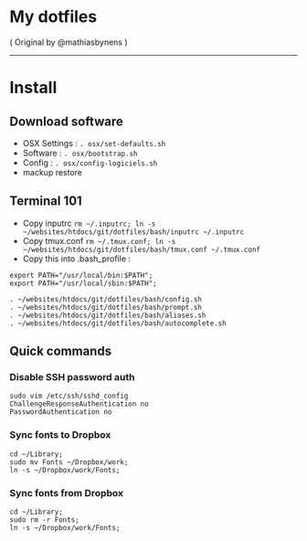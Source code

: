 My dotfiles
========
( Original by @mathiasbynens )

---

# Install

## Download software

- OSX Settings : `. osx/set-defaults.sh`
- Software : `. osx/bootstrap.sh`
- Config : `. osx/config-logiciels.sh`
- mackup restore

## Terminal 101

- Copy inputrc `rm ~/.inputrc; ln -s ~/websites/htdocs/git/dotfiles/bash/inputrc ~/.inputrc`
- Copy tmux.conf `rm ~/.tmux.conf; ln -s ~/websites/htdocs/git/dotfiles/bash/tmux.conf ~/.tmux.conf`
- Copy this into .bash_profile :

```
export PATH="/usr/local/bin:$PATH";
export PATH="/usr/local/sbin:$PATH";

. ~/websites/htdocs/git/dotfiles/bash/config.sh
. ~/websites/htdocs/git/dotfiles/bash/prompt.sh
. ~/websites/htdocs/git/dotfiles/bash/aliases.sh
. ~/websites/htdocs/git/dotfiles/bash/autocomplete.sh
```

## Quick commands

### Disable SSH password auth

```
sudo vim /etc/ssh/sshd_config
ChallengeResponseAuthentication no
PasswordAuthentication no
```

### Sync fonts to Dropbox

```
cd ~/Library;
sudo mv Fonts ~/Dropbox/work;
ln -s ~/Dropbox/work/Fonts;
```

### Sync fonts from Dropbox

```
cd ~/Library;
sudo rm -r Fonts;
ln -s ~/Dropbox/work/Fonts;
```
